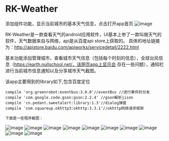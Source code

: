 # RK-Weather
   添加组件功能，显示当前城市的基本天气信息，点击打开app首页
![image](https://github.com/hzl123456/RK-Weather/blob/master/screen/Screenshot_2016-08-16-16-47-39.png)

   RK-Weather是一款查看天气的android应用软件，UI基本上参了一款叫做天气的软件，天气数据来自与网络，api是从百度api store上获取的。
具体的地址链接为：http://apistore.baidu.com/apiworks/servicedetail/2222.html

   基本功能添加管理城市，查看城市天气信息（包括每个时刻的信息），全球台风信息（https://earth.nullschool.net/，该网页app上显示会
存在一些问题），通知栏进行当前城市信息通知以及分享城市天气截图。

   该app主要用到的library如下,包含百度定位
   
    compile 'org.greenrobot:eventbus:3.0.0'//eventBus //进行事件的分发
    compile 'com.google.code.gson:gson:2.2.4' //gson解析jison
    compile 'cn.pedant.sweetalert:library:1.3'//dialog弹窗
    compile 'com.squareup.okhttp3:okhttp:3.3.1'//okhttp网络请求框架
    
    下面是一些程序截图：
    
![image](https://github.com/hzl123456/RK-Weather/blob/master/screen/Screenshot_2016-06-22-17-49-30.png)
![image](https://github.com/hzl123456/RK-Weather/blob/master/screen/Screenshot_2016-06-22-17-44-59.png)
![image](https://github.com/hzl123456/RK-Weather/blob/master/screen/Screenshot_2016-06-22-17-44-44.png)
![image](https://github.com/hzl123456/RK-Weather/blob/master/screen/Screenshot_2016-06-22-17-44-33.png)
![image](https://github.com/hzl123456/RK-Weather/blob/master/screen/Screenshot_2016-06-22-17-44-09.png)
![image](https://github.com/hzl123456/RK-Weather/blob/master/screen/Screenshot_2016-06-22-17-43-58.png)
![image](https://github.com/hzl123456/RK-Weather/blob/master/screen/Screenshot_2016-06-22-17-43-48.png)
![image](https://github.com/hzl123456/RK-Weather/blob/master/screen/Screenshot_2016-06-22-17-43-42.png)
![image](https://github.com/hzl123456/RK-Weather/blob/master/screen/Screenshot_2016-06-22-17-43-35.png)
![image](https://github.com/hzl123456/RK-Weather/blob/master/screen/Screenshot_2016-06-22-17-43-10.png)
    
